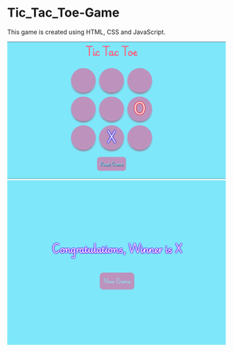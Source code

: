 # Tic_Tac_Toe-Game
This game is created using HTML, CSS and JavaScript.

![image alt](https://github.com/navinpaskanti/Tic_Tac_Toe-Game/blob/c8653238c8870eb4361132426e9489584b78d0cf/Output.png)
![image alt](https://github.com/navinpaskanti/Tic_Tac_Toe-Game/blob/4ba4d938565f52d3522ba65c092e5e3a4498bc22/Outputs.png)
